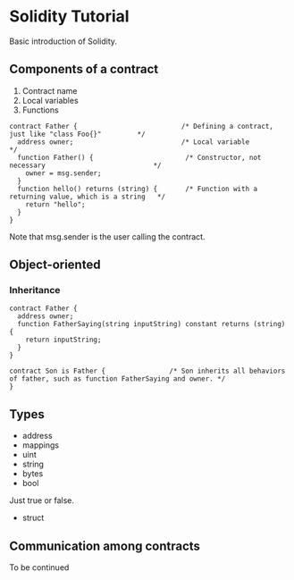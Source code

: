 # Solidity Tutorial #
Basic introduction of Solidity.

## Components of a contract ##
1. Contract name
2. Local variables
3. Functions

```solidity
contract Father {                          /* Defining a contract, just like "class Foo{}"         */
  address owner;                           /* Local variable                                       */
  function Father() {                       /* Constructor, not necessary                           */
    owner = msg.sender;
  }
  function hello() returns (string) {       /* Function with a returning value, which is a string   */
    return "hello";
  }
}
```

Note that msg.sender is the user calling the contract.

## Object-oriented ##
### Inheritance ###
```Solidity
contract Father {
  address owner;
  function FatherSaying(string inputString) constant returns (string) {
    return inputString;
  }
}

contract Son is Father {                /* Son inherits all behaviors of father, such as function FatherSaying and owner. */
}
```
## Types ##
* address
* mappings
* uint
* string
* bytes
* bool

Just true or false.
* struct

## Communication among contracts ##
To be continued
